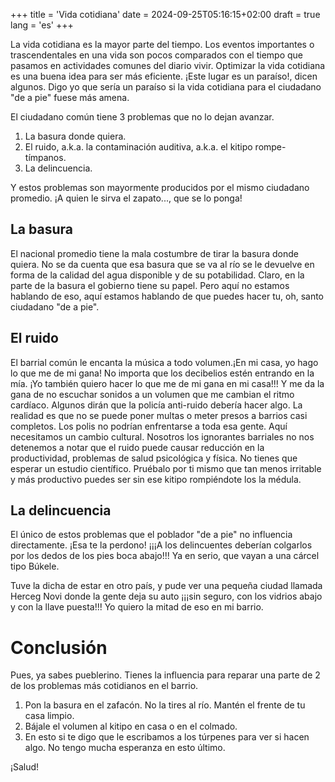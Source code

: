 +++
title = 'Vida cotidiana'
date = 2024-09-25T05:16:15+02:00
draft = true
lang = 'es'
+++

La vida cotidiana es la mayor parte del tiempo. Los eventos importantes o trascendentales en una vida son pocos comparados con el tiempo que pasamos en actividades comunes del diario vivir. Optimizar la vida cotidiana es una buena idea para ser más eficiente. ¡Este lugar es un paraíso!, dicen algunos. Digo yo que sería un paraíso si la vida cotidiana para el ciudadano "de a pie" fuese más amena.

El ciudadano común tiene 3 problemas que no lo dejan avanzar. 

1. La basura donde quiera.
2. El ruido, a.k.a. la contaminación auditiva, a.k.a. el kitipo rompe-tímpanos.
3. La delincuencia.

Y estos problemas son mayormente producidos por el mismo ciudadano promedio. ¡A quien le sirva el zapato..., que se lo ponga!

## La basura

El nacional promedio tiene la mala costumbre de tirar la basura donde quiera. No se da cuenta que esa basura que se va al río se le devuelve en forma de la calidad del agua disponible y de su potabilidad. Claro, en la parte de la basura el gobierno tiene su papel. Pero aquí no estamos hablando de eso, aquí estamos hablando de que puedes hacer tu, oh, santo ciudadano "de a pie".

## El ruido

El barrial común le encanta la música a todo volumen.¡En mi casa, yo hago lo que me de mi gana! No importa que los decibelios estén entrando en la mía. ¡Yo también quiero hacer lo que me de mi gana en mi casa!!! Y me da la gana de no escuchar sonidos a un volumen que me cambian el ritmo cardíaco. Algunos dirán que la policía anti-ruido debería hacer algo. La realidad es que no se puede poner multas o meter presos a barrios casi completos. Los polis no podrían enfrentarse a toda esa gente. Aquí necesitamos un cambio cultural. Nosotros los ignorantes barriales no nos detenemos a notar que el ruido puede causar reducción en la productividad, problemas de salud psicológica y física. No tienes que esperar un estudio científico. Pruébalo por ti mismo que tan menos irritable y más productivo puedes ser sin ese kitipo rompiéndote los la médula.

## La delincuencia

El único de estos problemas que el poblador "de a pie" no influencia directamente. ¡Esa te la perdono! ¡¡¡A los delincuentes deberían colgarlos por los dedos de los pies boca abajo!!! Ya en serio, que vayan a una cárcel tipo Búkele.

Tuve la dicha de estar en otro país, y pude ver una pequeña ciudad llamada Herceg Novi donde la gente deja su auto ¡¡¡sin seguro, con los vidrios abajo y con la llave puesta!!! Yo quiero la mitad de eso en mi barrio.

# Conclusión

Pues, ya sabes pueblerino. Tienes la influencia para reparar una parte de 2 de los problemas más cotidianos en el barrio. 

1. Pon la basura en el zafacón. No la tires al río. Mantén el frente de tu casa limpio.
2. Bájale el volumen al kitipo en casa o en el colmado.
3. En esto si te digo que le escribamos a los túrpenes para ver si hacen algo. No tengo mucha esperanza en esto último.

¡Salud!

